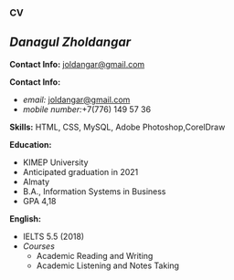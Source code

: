 ### CV
## _*Danagul Zholdangar*_
>
__Contact Info:__ joldangar@gmail.com

__Contact Info:__ 
* *email:* joldangar@gmail.com
* *mobile number:*+7(776) 149 57 36
           
> 
__Skills:__ HTML, CSS, MySQL, Adobe Photoshop,CorelDraw
>
__Education:__ 
* KIMEP University   
* Anticipated graduation in 2021     
* Almaty 
*	B.A., Information Systems in Business 	
* GPA 4,18
>
__English:__
* IELTS 5.5 (2018)
* _Courses_
    * Academic Reading and Writing
    * Academic Listening and Notes Taking
